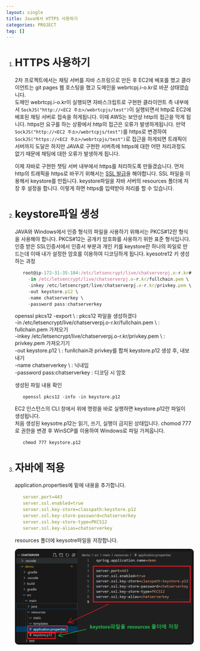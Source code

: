```yaml
---
layout: single
title: Java에서 HTTPS 사용하기
categories: PROJECT
tag: []
---
```


1. # HTTPS 사용하기
   2차 프로젝트에서는 채팅 서버를 자바 스프링으로 만든 후 EC2에 배포를 했고 클라이언트는 git pages 웹 호스팅을 했고 도메인을 webrtcpj.i-o.kr로 바꾼 상태였습니다.   
   도메인 webrtcpj.i-o.kr이 실행되면 자바스크립트로 구현한 클라이언트 측 내부에서 `SockJS("http://<EC2 주소>/webrtcpjs/test")`이 실행되면서 http로 EC2에 배포된 채팅 서버로 접속을 하게됩니다. 이때 AWS는 보안상 http의 접근을 막게 됩니다. https만 요구를 하는 상황에서 http의 접근은 오류가 발생하게됩니다. 만약  `SockJS("http://<EC2 주소>/webrtcpjs/test")`를 https로 변경하여 `SockJS("https://<EC2 주소>/webrtcpjs/test")`로 접근을 하게되면 트래픽이 서버까지 도달은 하지만 JAVA로 구현한 서버측에 https에 대한 어떤 처리과정도 없기 때문에 채팅에 대한 오류가 발생하게 됩니다.   

   이제 자바로 구현한 챗팅 서버 내부에서 https를 처리하도록 만들겠습니다. 먼저 http의 트래픽을 https로 바꾸기 위해서는 <a href="https://khj20231204.github.io/project/ssl">SSL 발급</a>을 해야합니다. SSL 파일을 이용해서 keystore를 만듭니다. keystore파일을 자바 서버의 resources 폴더에 저장 후 설정을 합니다. 이렇게 하면 https를 입력받아 처리를 할 수 있습니다.      

1. # keystore파일 생성
   JAVA와 Windows에서 인증 형식의 파일을 사용하기 위해서는 PKCS#12란 형식을 사용해야 합니다. PKCS#12는 공개키 암호화를 사용하기 위한 표준 형식입니다. 인증 받은 SSL인증서에서 인증서 부분과 개인 키를 keystore란 하나의 파일로 만드는데 이때 내가 설정한 암호를 이용하여 디코딩하게 됩니다. kyesotre12 키 생성하는 과정   

   ```js
      root@ip-172-31-35-104:/etc/letsencrypt/live/chatserverpj.o-r.kr# openssl pkcs12 -export \
        -in /etc/letsencrypt/live/chatserverpj.o-r.kr/fullchain.pem \
        -inkey /etc/letsencrypt/live/chatserverpj.o-r.kr/privkey.pem \
        -out keystore.p12 \
        -name chatserverkey \
        -password pass:chatserverkey
   ```
   openssl pkcs12 -export \ : pkcs12 파일을 생성하겠다   
   -in /etc/letsencrypt/live/chatserverpj.o-r.kr/fullchain.pem \  : fullchain.pem 가져오기   
   -inkey /etc/letsencrypt/live/chatserverpj.o-r.kr/privkey.pem \ : privkey.pem 가져오기기   
   -out keystore.p12 \ : funllchain과 privkey를 합쳐 keystore.p12 생성 후, 내보내기   
   -name chatserverkey \ : 닉내임   
   -password pass:chatserverkey : 디코딩 시 암호   

   생성된 파일 내용 확인   
   ```
      openssl pkcs12 -info -in keystore.p12
   ```   

   EC2 인스턴스의 CLI 창에서 위에 명령을 바로 실행하면 keystore.p12란 파일이 생성됩니다.   
   처음 생성된 keysotre.p12는 읽기, 쓰기, 실행이 금지된 상태입니다. chomod 777로 권한을 변경 후 WinSCP를 이용하여 Windows로 파일 가져옵니다.   
   ```
      chmod 777 keystore.p12
   ```   

1. # 자바에 적용
   application.properties에 밑에 내용을 추가합니다.   
   ```yml
      server.port=443
      server.ssl.enabled=true
      server.ssl.key-store=classpath:keystore.p12
      server.ssl.key-store-password=chatserverkey
      server.ssl.key-store-type=PKCS12
      server.ssl.key-alias=chatserverkey
   ```

   resources 폴더에 keysotre파일을 저장합니다.   

   <img src="../../imgs/project/https_1.png" style="border:3px solid black;border-radius:9px;width:700px">   
